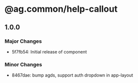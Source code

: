 # @ag.common/help-callout

## 1.0.0

### Major Changes

- 5f7fb54: Initial release of component

### Minor Changes

- 8467dae: bump agds, support auth dropdown in app-layout
